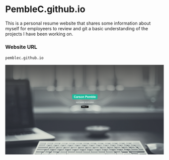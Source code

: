 # PembleC.github.io

This is a personal resume website that shares some information about myself for employeers
to review and git a basic understanding of the projects I have been working on.

### Website URL
```sh
pemblec.github.io
```

![](img/website_screenshot.png)
